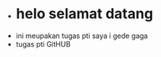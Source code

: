 - # helo selamat datang
- ini meupakan tugas pti saya i gede gaga
- tugas pti GitHUB

<!---
GitHub adalah salah satu platform wajib bagi developer karena menawarkan kemudahan untuk mengelola kode pada project.
--->
